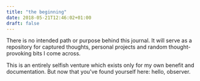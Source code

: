 ```yaml
---
title: "the beginning"
date: 2018-05-21T12:46:02+01:00
draft: false
---
```


There is no intended path or purpose behind this journal. It will serve as a repository for captured thoughts, personal projects and random thought-provoking bits I come across.

This is an entirely selfish venture which exists only for my own benefit and documentation. But now that you've found yourself here: hello, observer.
